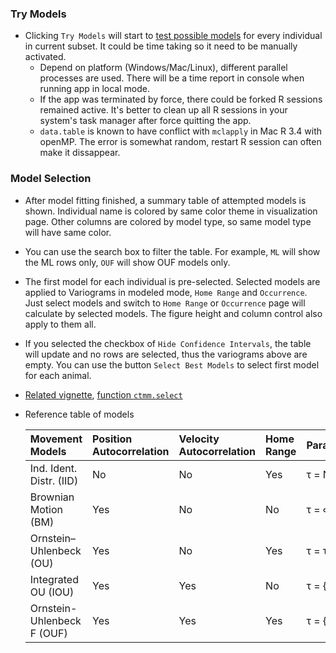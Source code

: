 ### Try Models
- Clicking `Try Models` will start to [test possible models](https://ctmm-initiative.github.io/ctmm/articles/variogram.html#maximum-likelihood-fitting-the-easy-way) for every individual in current subset. It could be time taking so it need to be manually activated.
    + Depend on platform (Windows/Mac/Linux), different parallel processes are used. There will be a time report in console when running app in local mode. 
    + If the app was terminated by force, there could be forked R sessions remained active. It's better to clean up all R sessions in your system's task manager after force quitting the app.
    + `data.table` is known to have conflict with `mclapply` in Mac R 3.4 with openMP. The error is 
somewhat random, restart R session can often make it dissappear.

### Model Selection
- After model fitting finished, a summary table of attempted models is shown. Individual name is colored by same color theme in visualization page. Other columns are colored by model type, so same model type will have same color. 
- You can use the search box to filter the table. For example, `ML` will show the ML rows only, `OUF` will show OUF models only.
- The first model for each individual is pre-selected. Selected models are applied to Variograms in modeled mode, `Home Range` and `Occurrence`. Just select models and switch to `Home Range` or `Occurrence` page will calculate by selected models. The figure height and column control also apply to them all.
- If you selected the checkbox of `Hide Confidence Intervals`, the table will update and no rows are selected, thus the variograms above are empty. You can use the button `Select Best Models` to select first model for each animal.
- [Related vignette](https://ctmm-initiative.github.io/ctmm/articles/variogram.html#maximum-likelihood-fitting-the-easy-way), [function `ctmm.select`](https://ctmm-initiative.github.io/ctmm/reference/ctmm.fit.html)
- Reference table of models

  |Movement Models            |Position Autocorrelation  |Velocity Autocorrelation |Home Range |Parameterization |
  |:--------------------------|:-------------------------|:------------------------|:----------|:----------------|
  |Ind. Ident. Distr. (IID)   |No                        |No                       |Yes        |τ = NULL         |
  |Brownian Motion (BM)       |Yes                       |No                       |No         |τ = ∞            |
  |Ornstein–Uhlenbeck (OU)    |Yes                       |No                       |Yes        |τ = τr           |
  |Integrated OU (IOU)        |Yes                       |Yes                      |No         |τ = {∞, τv}      |
  |Ornstein-Uhlenbeck F (OUF) |Yes                       |Yes                      |Yes        |τ = {τr, τv}     |
